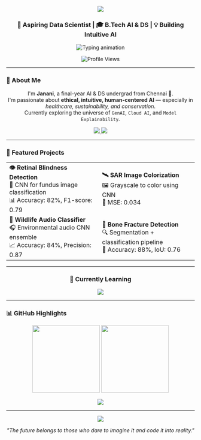 <!-- 🌈 Gradient Banner -->
<p align="center">
  <img src="https://capsule-render.vercel.app/api?type=waving&color=F06292&height=200&section=header&text=Hey%20👋%20I'm%20Janani%20Soundara%20Rajan&fontSize=35&fontColor=ffffff&animation=twinkling" />
</p>

<h3 align="center">🌸 Aspiring Data Scientist | 🎓 B.Tech AI & DS | 💡 Building Intuitive AI</h3>

<p align="center">
  <img src="https://readme-typing-svg.demolab.com?font=Fira+Code&size=20&pause=1000&center=true&vCenter=true&width=500&lines=AI+%26+DL+Explorer.;Cloud+AI+Engineer+in+Progress.;Creating+impact+with+ML.;Always+learning+something+new+%F0%9F%8C%B1" alt="Typing animation" />
</p>

<p align="center">
  <img src="https://komarev.com/ghpvc/?username=jananisoundararajan&label=Profile%20Views&color=ff69b4&style=flat-square" alt="Profile Views" />
</p>

---

### 💫 About Me

<p align="center">
I'm <strong>Janani</strong>, a final-year AI & DS undergrad from Chennai 🌆.<br>
I'm passionate about <b>ethical, intuitive, human-centered AI</b> — especially in <em>healthcare, sustainability, and conservation</em>.<br>
Currently exploring the universe of <code>GenAI</code>, <code>Cloud AI</code>, and <code>Model Explainability</code>.
</p>

<p align="center">
  <a href="https://linkedin.com/in/jananisoundararajan">
    <img src="https://img.shields.io/badge/LinkedIn-Connect-blue?style=for-the-badge&logo=linkedin" />
  </a>
  <a href="mailto:jananisoundararajan18@gmail.com">
    <img src="https://img.shields.io/badge/Gmail-Mail_Me-red?style=for-the-badge&logo=gmail&logoColor=white" />
  </a>
</p>

---

### 🧪 Featured Projects

<table>
  <tr>
    <td><b>👁️ Retinal Blindness Detection</b><br>
      🧠 CNN for fundus image classification<br>
      📊 Accuracy: 82%, F1-score: 0.79
    </td>
    <td><b>🛰️ SAR Image Colorization</b><br>
      🖼️ Grayscale to color using CNN<br>
      🎯 MSE: 0.034
    </td>
  </tr>
  <tr>
    <td><b>🦉 Wildlife Audio Classifier</b><br>
      🎧 Environmental audio CNN ensemble<br>
      📈 Accuracy: 84%, Precision: 0.87
    </td>
    <td><b>🦴 Bone Fracture Detection</b><br>
      🔍 Segmentation + classification pipeline<br>
      📐 Accuracy: 88%, IoU: 0.76
    </td>
  </tr>
</table>

---

<h3 align="center">🌱 Currently Learning</h3>

<p align="center">
  <img src="https://readme-typing-svg.herokuapp.com?font=Fira+Code&duration=3000&pause=100&color=36BCF7&center=true&vCenter=true&width=450&lines=LangChain+%2B+RAG+Pipelines;LLMs+and+Transformer+Optimization;Cloud+AI+Deployment+%F0%9F%9A%80;Vision+Transformers+%F0%9F%93%B7;Explainable+AI+%F0%9F%93%8A" />
</p>

---

### 📊 GitHub Highlights

<p align="center">
  <img src="https://github-readme-stats.vercel.app/api?username=jananisoundararajan&show_icons=true&theme=rose_pine&hide_border=true" height="180px"/>
  <img src="https://github-readme-streak-stats.herokuapp.com/?user=jananisoundararajan&theme=rose_pine&hide_border=true" height="180px"/>
</p>

<p align="center">
  <img src="https://github-readme-stats.vercel.app/api/top-langs/?username=jananisoundararajan&layout=compact&theme=rose_pine&hide_border=true" />
</p>

---

<p align="center">
  <img src="https://capsule-render.vercel.app/api?type=waving&color=F06292&height=120&section=footer"/>
</p>

<p align="center"><i>"The future belongs to those who dare to imagine it and code it into reality."</i></p>
